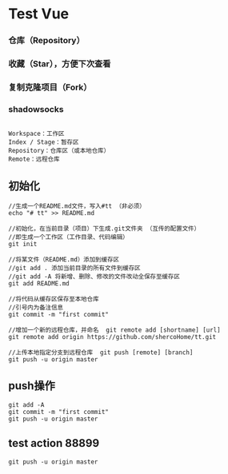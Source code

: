 # Test Vue

### 仓库（Repository）
### 收藏（Star），方便下次查看
### 复制克隆项目（Fork）
### shadowsocks

##
```
Workspace：工作区
Index / Stage：暂存区
Repository：仓库区（或本地仓库）
Remote：远程仓库
```

## 初始化
```
//生成一个README.md文件，写入#tt （非必须）
echo "# tt" >> README.md

//初始化，在当前目录（项目）下生成.git文件夹 （互传的配置文件）
//即生成一个工作区（工作目录、代码编辑）
git init

//将某文件（README.md）添加到缓存区
//git add . 添加当前目录的所有文件到缓存区
//git add -A 将新增、删除、修改的文件改动全保存至缓存区
git add README.md

//将代码从缓存区保存至本地仓库
//引号内为备注信息
git commit -m "first commit"

//增加一个新的远程仓库，并命名  git remote add [shortname] [url]
git remote add origin https://github.com/shercoHome/tt.git

//上传本地指定分支到远程仓库  git push [remote] [branch]
git push -u origin master
```

## push操作

```
git add -A
git commit -m "first commit"
git push -u origin master
```

## test action 88899
```
git push -u origin master
```